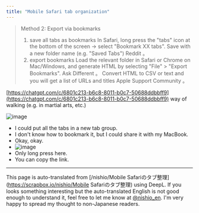 ```yaml
---
title: "Mobile Safari tab organization"
---
```



> Method 2: Export via bookmarks
>  1. save all tabs as bookmarks
>  In Safari, long press the "tabs" icon at the bottom of the screen → select "Bookmark XX tabs".
>  Save with a new folder name (e.g. "Saved Tabs")
>  Reddit
>  。
>  2. export bookmarks
>  Load the relevant folder in Safari or Chrome on Mac/Windows, and generate HTML by selecting "File" > "Export Bookmarks".
>  Ask Different
>  。
>  Convert HTML to CSV or text and you will get a list of URLs and titles
>  Apple Support Community
>  。
>
[https://chatgpt.com/c/6801c213-b6c8-8011-b0c7-50688ddbbff9](https://chatgpt.com/c/6801c213-b6c8-8011-b0c7-50688ddbbff9)
way of walking (e.g. in martial arts, etc.)

![image](https://gyazo.com/a788d7a9619d553f6d323ac134982407/thumb/1000)
- I could put all the tabs in a new tab group.
- I don't know how to bookmark it, but I could share it with my MacBook.
- Okay, okay.
- ![image](https://gyazo.com/d39eee3a536f017e39633de322a0e585/thumb/1000)
- Only long press here.
- You can copy the link.




---
This page is auto-translated from [/nishio/Mobile Safariのタブ整理](https://scrapbox.io/nishio/Mobile Safariのタブ整理) using DeepL. If you looks something interesting but the auto-translated English is not good enough to understand it, feel free to let me know at [@nishio_en](https://twitter.com/nishio_en). I'm very happy to spread my thought to non-Japanese readers.